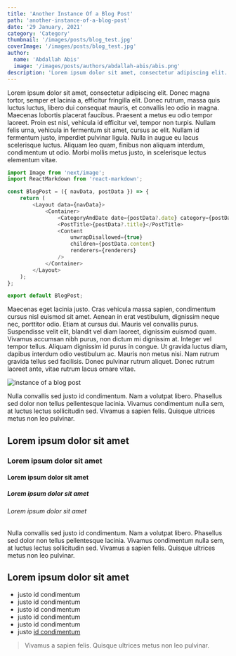 ```yaml
---
title: 'Another Instance Of a Blog Post'
path: 'another-instance-of-a-blog-post'
date: '29 January, 2021'
category: 'Category'
thumbnail: '/images/posts/blog_test.jpg'
coverImage: '/images/posts/blog_test.jpg'
author:
  name: 'Abdallah Abis'
  image: '/images/posts/authors/abdallah-abis/abis.png'
description: 'Lorem ipsum dolor sit amet, consectetur adipiscing elit. Donec magna tortor, semper et lacinia a, efficitur fringilla elit. Donec rutrum, massa quis luctus luctus, libero dui consequat mauris, et convallis leo odio in magna. Maecenas lobortis placerat faucibus. Praesent a metus eu odio tempor laoreet. Proin est nisl, vehicula id efficitur vel, tempor non turpis. Nullam felis urna, vehicula in fermentum sit amet, cursus ac elit. Nullam id fermentum justo, imperdiet pulvinar ligula. Nulla in augue eu lacus scelerisque luctus. Aliquam leo quam, finibus non aliquam interdum, condimentum ut odio. Morbi mollis metus justo, in scelerisque lectus elementum vitae.'
---
```


Lorem ipsum dolor sit amet, consectetur adipiscing elit. Donec magna tortor, semper et lacinia a, efficitur fringilla elit. Donec rutrum, massa quis luctus luctus, libero dui consequat mauris, et convallis leo odio in magna. Maecenas lobortis placerat faucibus. Praesent a metus eu odio tempor laoreet. Proin est nisl, vehicula id efficitur vel, tempor non turpis. Nullam felis urna, vehicula in fermentum sit amet, cursus ac elit. Nullam id fermentum justo, imperdiet pulvinar ligula. Nulla in augue eu lacus scelerisque luctus. Aliquam leo quam, finibus non aliquam interdum, condimentum ut odio. Morbi mollis metus justo, in scelerisque lectus elementum vitae.

```javascript
import Image from 'next/image';
import ReactMarkdown from 'react-markdown';

const BlogPost = ({ navData, postData }) => {
	return (
		<Layout data={navData}>
			<Container>
				<CategoryAndDate date={postData?.date} category={postData?.category} />
				<PostTitle>{postData?.title}</PostTitle>
				<Content
					unwrapDisallowed={true}
					children={postData.content}
					renderers={renderers}
				/>
			</Container>
		</Layout>
	);
};

export default BlogPost;
```

Maecenas eget lacinia justo. Cras vehicula massa sapien, condimentum cursus nisl euismod sit amet. Aenean in erat vestibulum, dignissim neque nec, porttitor odio. Etiam at cursus dui. Mauris vel convallis purus. Suspendisse velit elit, blandit vel diam laoreet, dignissim euismod quam. Vivamus accumsan nibh purus, non dictum mi dignissim at. Integer vel tempor tellus. Aliquam dignissim id purus in congue. Ut gravida luctus diam, dapibus interdum odio vestibulum ac. Mauris non metus nisi. Nam rutrum gravida tellus sed facilisis. Donec pulvinar rutrum aliquet. Donec rutrum laoreet ante, vitae rutrum lacus ornare vitae.

![instance of a blog post](/images/posts/blog_test.jpg)

Nulla convallis sed justo id condimentum. Nam a volutpat libero. Phasellus sed dolor non tellus pellentesque lacinia. Vivamus condimentum nulla sem, at luctus lectus sollicitudin sed. Vivamus a sapien felis. Quisque ultrices metus non leo pulvinar.

## Lorem ipsum dolor sit amet

### Lorem ipsum dolor sit amet

#### Lorem ipsum dolor sit amet

##### Lorem ipsum dolor sit amet

###### Lorem ipsum dolor sit amet

Nulla convallis sed justo id condimentum. Nam a volutpat libero. Phasellus sed dolor non tellus pellentesque lacinia. Vivamus condimentum nulla sem, at luctus lectus sollicitudin sed. Vivamus a sapien felis. Quisque ultrices metus non leo pulvinar.

## Lorem ipsum dolor sit amet

- justo id condimentum
- justo id condimentum
- justo id condimentum
- justo id condimentum
- justo id condimentum
- justo [id condimentum](https://abisabdallah.com)

> Vivamus a sapien felis. Quisque ultrices metus non leo pulvinar.

